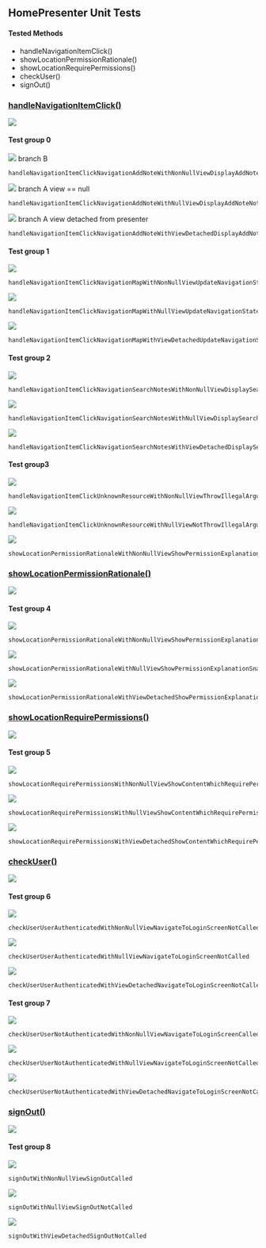 ## HomePresenter Unit Tests

#### Tested Methods


-  handleNavigationItemClick()
-  showLocationPermissionRationale()
-  showLocationRequirePermissions()
-  checkUser()
-  signOut()



### <u>handleNavigationItemClick()</u>

![](unit/home_presenter_handle_navigation_item_click.png)

#### Test group 0	

![](unit/b.png)  branch B

```
handleNavigationItemClickNavigationAddNoteWithNonNullViewDisplayAddNoteCalledReturnTrue
```

![](unit/a.png)	branch A 	view == null

```
handleNavigationItemClickNavigationAddNoteWithNullViewDisplayAddNoteNotCalledReturnFalse
```

![](unit/a.png)	branch A	view detached from presenter

```
handleNavigationItemClickNavigationAddNoteWithViewDetachedDisplayAddNoteNotCalledReturnFalse
```

#### Test group 1

 ![](unit/c.png)

```
handleNavigationItemClickNavigationMapWithNonNullViewUpdateNavigationStateCalledReturnTrue
```

![](unit/a.png) 

```
handleNavigationItemClickNavigationMapWithNullViewUpdateNavigationStateNotCalledReturnFalse
```

![](unit/a.png) 

```
handleNavigationItemClickNavigationMapWithViewDetachedUpdateNavigationStateNotCalledReturnFalse
```

#### Test group 2

![](unit/d.png) 

```
handleNavigationItemClickNavigationSearchNotesWithNonNullViewDisplaySearchNotesCalledReturnTrue
```

![](unit/a.png) 

```
handleNavigationItemClickNavigationSearchNotesWithNullViewDisplaySearchNotesNotCalledReturnFalse
```

![](unit/a.png)  

```
handleNavigationItemClickNavigationSearchNotesWithViewDetachedDisplaySearchNotesNotCalledReturnFalse
```
#### Test group3

![](unit/e.png) 

```
handleNavigationItemClickUnknownResourceWithNonNullViewThrowIllegalArgumentException
```

![](unit/a.png) 

```
handleNavigationItemClickUnknownResourceWithNullViewNotThrowIllegalArgumentExceptionReturnFalse
```

![](unit/a.png)  

```
showLocationPermissionRationaleWithNonNullViewShowPermissionExplanationSnackBarCalled
```



### <u>showLocationPermissionRationale()</u>

![](unit/home_presenter_show_location_permission_rationale.png)

#### Test group 4

![](unit/b.png) 
```
showLocationPermissionRationaleWithNonNullViewShowPermissionExplanationSnackBarCalled
```
![](unit/a.png) 
```
showLocationPermissionRationaleWithNullViewShowPermissionExplanationSnackBarNotCalled
```
![](unit/a.png) 
```
showLocationPermissionRationaleWithViewDetachedShowPermissionExplanationSnackBarNotCalled
```



### <u>showLocationRequirePermissions()</u>

![](unit/home_presenter_show_location_require_permissions.png)

#### Test group 5

![](unit/b.png) 
```
showLocationRequirePermissionsWithNonNullViewShowContentWhichRequirePermissionsCalled
```
![](unit/a.png) 
```
showLocationRequirePermissionsWithNullViewShowContentWhichRequirePermissionsNotCalled
```
![](unit/a.png) 
```
showLocationRequirePermissionsWithViewDetachedShowContentWhichRequirePermissionsNotCalled
```



### <u>checkUser()</u>

![](unit/home_presenter_check_user.png)

#### Test group 6

![](unit/b.png) 
```
checkUserUserAuthenticatedWithNonNullViewNavigateToLoginScreenNotCalled
```
![](unit/a.png) 
```
checkUserUserAuthenticatedWithNullViewNavigateToLoginScreenNotCalled
```
![](unit/a.png) 
```
checkUserUserAuthenticatedWithViewDetachedNavigateToLoginScreenNotCalled
```

#### Test group 7

![](unit/c.png) 
```
checkUserUserNotAuthenticatedWithNonNullViewNavigateToLoginScreenCalled
```
![](unit/a.png) 
```
checkUserUserNotAuthenticatedWithNullViewNavigateToLoginScreenNotCalled
```
![](unit/a.png) 
```
checkUserUserNotAuthenticatedWithViewDetachedNavigateToLoginScreenNotCalled
```

### <u>signOut()</u>

![](unit/home_presenter_sign_out.png)

#### Test group 8

![](unit/b.png) 
```
signOutWithNonNullViewSignOutCalled
```
![](unit/a.png) 
```
signOutWithNullViewSignOutNotCalled
```
![](unit/a.png) 
```
signOutWithViewDetachedSignOutNotCalled
```

